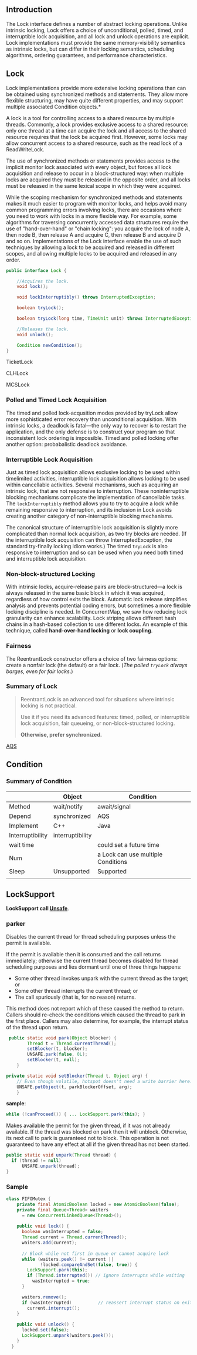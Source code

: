 ## Introduction

The Lock interface defines a number of abstract locking operations.
Unlike intrinsic locking, Lock offers a choice of unconditional, polled, timed, and interruptible lock acquisition,
and all lock and unlock operations are explicit.
Lock implementations must provide the same memory-visibility semantics as intrinsic locks,
but can differ in their locking semantics, scheduling algorithms, ordering guarantees, and performance characteristics.



## Lock
Lock implementations provide more extensive locking operations than can be obtained using synchronized methods and statements. 
They allow more flexible structuring, may have quite different properties, and may support multiple associated Condition objects.*

A lock is a tool for controlling access to a shared resource by multiple threads. 
Commonly, a lock provides exclusive access to a shared resource: only one thread at a time can acquire the lock and all access to the shared resource requires that the lock be acquired first. 
However, some locks may allow concurrent access to a shared resource, such as the read lock of a ReadWriteLock.

The use of synchronized methods or statements provides access to the implicit monitor lock associated with every object, but forces all lock acquisition and release to occur in a block-structured way: 
when multiple locks are acquired they must be released in the opposite order, and all locks must be released in the same lexical scope in which they were acquired.

While the scoping mechanism for synchronized methods and statements makes it much easier to program with monitor locks, 
and helps avoid many common programming errors involving locks, there are occasions where you need to work with locks in a more flexible way. 
For example, some algorithms for traversing concurrently accessed data structures require the use of "hand-over-hand" or "chain locking": 
you acquire the lock of node A, then node B, then release A and acquire C, then release B and acquire D and so on. 
Implementations of the Lock interface enable the use of such techniques by allowing a lock to be acquired and released in different scopes, and allowing multiple locks to be acquired and released in any order.



```java
public interface Lock {

    //Acquires the lock.
    void lock();

    void lockInterruptibly() throws InterruptedException;

    boolean tryLock();

    boolean tryLock(long time, TimeUnit unit) throws InterruptedException;

    //Releases the lock.
    void unlock();

    Condition newCondition();
}
```

TicketLock

CLHLock

MCSLock

### Polled and Timed Lock Acquisition

The timed and polled lock-acqusition modes provided by tryLock allow more sophisticated error recovery than unconditional acquisition. 
With intrinsic locks, a deadlock is fatal—the only way to recover is to restart the application, and the only defense is to construct your program so that inconsistent lock ordering is impossible. 
Timed and polled locking offer another option: probabalistic deadlock avoidance.

### Interruptible Lock Acquisition

Just as timed lock acquisition allows exclusive locking to be used within timelimited activities, interruptible lock acquisition allows locking to be used within cancellable activities. 
Several mechanisms, such as acquiring an intrinsic lock, that are not responsive to interruption. 
These noninterruptible blocking mechanisms complicate the implementation of cancellable tasks. 
The `lockInterruptibly` method allows you to try to acquire a lock while remaining responsive to interruption, and its inclusion in Lock avoids creating another category of non-interruptible blocking mechanisms.

The canonical structure of interruptible lock acquisition is slightly more complicated than normal lock acquisition, as two try blocks are needed. 
(If the interruptible lock acquisition can throw InterruptedException, the standard try-finally locking idiom works.) 
The timed `tryLock` is also responsive to interruption and so can be used when you need both timed and interruptible lock acquisition.

### Non-block-structured Locking

With intrinsic locks, acquire-release pairs are block-structured—a lock is always released in the same basic block in which it was acquired, regardless of how control exits the block. 
Automatic lock release simplifies analysis and prevents potential coding errors, but sometimes a more flexible locking discipline is needed.
In ConcurrentMap, we saw how reducing lock granularity can enhance scalability. Lock striping allows different hash chains in a hash-based collection to use different locks.
An example of this technique, called **hand-over-hand locking** or **lock coupling**.

### Fairness

The ReentrantLock constructor offers a choice of two fairness options: create a nonfair lock (the default) or a fair lock.
(*The polled `tryLock` always barges, even for fair locks*.)


### Summary of Lock
> ReentrantLock is an advanced tool for situations where intrinsic locking is not practical.
> 
> Use it if you need its advanced features: 
> timed, polled, or interruptible lock acquisition, fair queueing, or non-block-structured locking. 
> 
> **Otherwise, prefer synchronized.**

[AQS](/docs/CS/Java/JDK/Concurrency/AQS.md)
## Condition

### Summary of Condition 



|               | Object                | Condition                          |
| ------------- | --------------------- | ---------------------------------- |
| Method        | wait/notify           | await/signal                       |
| Depend        | synchronized          | AQS                                |
| Implement     | C++                   | Java                               |
| Interruptibility | interruptibility |                                    |
| wait time     |                       | could set a future time            |
| Num           |                       | a Lock can use multiple Conditions |
| Sleep         | Unsupported           | Supported                          |
|               |                       |                                    |





## LockSupport

**LockSupport call [Unsafe](/docs/CS/Java/JDK/Basic/unsafe.md)**.



### parker

Disables the current thread for thread scheduling purposes unless the permit is available.

If the permit is available then it is consumed and the call returns immediately; otherwise the current thread becomes disabled for thread scheduling purposes and lies dormant until one of three things happens:
- Some other thread invokes unpark with the current thread as the target; or
- Some other thread interrupts the current thread; or
- The call spuriously (that is, for no reason) returns.

This method does not report which of these caused the method to return. Callers should re-check the conditions which caused the thread to park in the first place. Callers may also determine, for example, the interrupt status of the thread upon return.

```java
 public static void park(Object blocker) {
        Thread t = Thread.currentThread();
        setBlocker(t, blocker);
        UNSAFE.park(false, 0L);
        setBlocker(t, null);
    }

private static void setBlocker(Thread t, Object arg) {
    // Even though volatile, hotspot doesn't need a write barrier here.
    UNSAFE.putObject(t, parkBlockerOffset, arg);
    }
```
**sample**:

```java
while (!canProceed()) { ... LockSupport.park(this); }
```

Makes available the permit for the given thread, if it was not already available. 
If the thread was blocked on park then it will unblock. 
Otherwise, its next call to park is guaranteed not to block. This operation is not guaranteed to have any effect at all if the given thread has not been started.
```java
public static void unpark(Thread thread) {
  if (thread != null)
      UNSAFE.unpark(thread);
}
```

### Sample


```java
class FIFOMutex {
    private final AtomicBoolean locked = new AtomicBoolean(false);
    private final Queue<Thread> waiters
      = new ConcurrentLinkedQueue<Thread>();
 
    public void lock() {
      boolean wasInterrupted = false;
      Thread current = Thread.currentThread();
      waiters.add(current);
 
      // Block while not first in queue or cannot acquire lock
      while (waiters.peek() != current ||
             !locked.compareAndSet(false, true)) {
        LockSupport.park(this);
        if (Thread.interrupted()) // ignore interrupts while waiting
          wasInterrupted = true;
      }

      waiters.remove();
      if (wasInterrupted)          // reassert interrupt status on exit
        current.interrupt();
    }
 
    public void unlock() {
      locked.set(false);
      LockSupport.unpark(waiters.peek());
    }
  }
```



